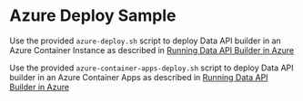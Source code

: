 # Azure Deploy Sample

Use the provided `azure-deploy.sh` script to deploy Data API builder in an Azure Container Instance as described in [Running Data API Builder in Azure](/docs/running-in-azure.md)

Use the provided `azure-container-apps-deploy.sh` script to deploy Data API builder in an Azure Container Apps as described in [Running Data API Builder in Azure](/docs/running-in-azure.md)